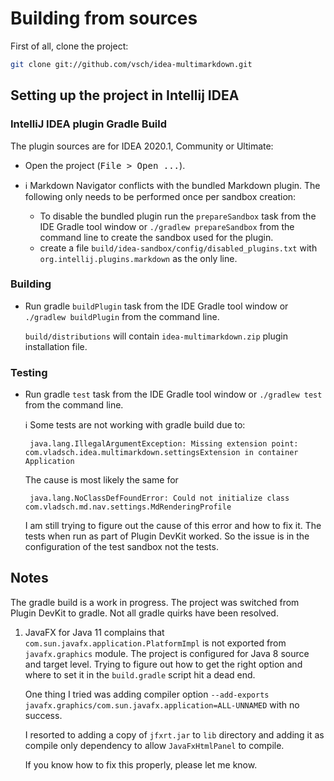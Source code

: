 # Building from sources

First of all, clone the project:

```bash
git clone git://github.com/vsch/idea-multimarkdown.git
```

## Setting up the project in Intellij IDEA

### IntelliJ IDEA plugin Gradle Build

The plugin sources are for IDEA 2020.1, Community or Ultimate:

* Open the project (<kbd>File > Open ...</kbd>).

* :information_source: Markdown Navigator conflicts with the bundled
  Markdown plugin. The following only needs to be performed once per
  sandbox creation:

  * To disable the bundled plugin run the `prepareSandbox` task from the
    IDE Gradle tool window or `./gradlew prepareSandbox` from the
    command line to create the sandbox used for the plugin.
  * create a file `build/idea-sandbox/config/disabled_plugins.txt` with
    `org.intellij.plugins.markdown` as the only line.

### Building

* Run gradle `buildPlugin` task from the IDE Gradle tool window or
  `./gradlew buildPlugin` from the command line.

  `build/distributions` will contain `idea-multimarkdown.zip` plugin
  installation file.

### Testing

* Run gradle `test` task from the IDE Gradle tool window or `./gradlew
  test` from the command line.

  :information_source: Some tests are not working with gradle build due
  to:

       java.lang.IllegalArgumentException: Missing extension point: com.vladsch.idea.multimarkdown.settingsExtension in container Application

  The cause is most likely the same for

       java.lang.NoClassDefFoundError: Could not initialize class com.vladsch.md.nav.settings.MdRenderingProfile

  I am still trying to figure out the cause of this error and how to fix
  it. The tests when run as part of Plugin DevKit worked. So the issue
  is in the configuration of the test sandbox not the tests.

## Notes

The gradle build is a work in progress. The project was switched from
Plugin DevKit to gradle. Not all gradle quirks have been resolved.

1. JavaFX for Java 11 complains that
   `com.sun.javafx.application.PlatformImpl` is not exported from
   `javafx.graphics` module. The project is configured for Java 8 source
   and target level. Trying to figure out how to get the right option
   and where to set it in the `build.gradle` script hit a dead end.

   One thing I tried was adding compiler option `--add-exports
   javafx.graphics/com.sun.javafx.application=ALL-UNNAMED` with no
   success.

   I resorted to adding a copy of `jfxrt.jar` to `lib` directory and
   adding it as compile only dependency to allow `JavaFxHtmlPanel` to
   compile.

   If you know how to fix this properly, please let me know.

